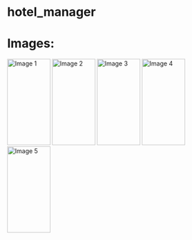 # hotel_manager

# Images:
<img src="https://github.com/user-attachments/assets/44089a94-3b6e-4cd6-b7ae-a516449230dc" alt="Image 1" width="100" height="200">

<img src="https://github.com/user-attachments/assets/8eb687dc-a4fd-42d9-b12f-81e343b8898e" alt="Image 2" width="100" height="200">

<img src="https://github.com/user-attachments/assets/f819a210-591e-4c11-9912-81d60e4d6b5e" alt="Image 3" width="100" height="200">

<img src="https://github.com/user-attachments/assets/561a54b0-9170-4cfe-a179-9a2668354350" alt="Image 4" width="100" height="200">

<img src="https://github.com/user-attachments/assets/61fa6949-949b-4bda-9d7a-6187205c89bb" alt="Image 5" width="100" height="200">
